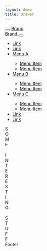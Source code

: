 ```yaml
---
layout: demo
title: Drawer
---
```


<nav class="navbar navbar-expand-sm bg-purple navbar-dark">
  <div class="container-fluid">
    <div class="d-flex align-items-center">
      <button class="drawer-toggler me-2"
              type="button"
              data-bs-toggle="offcanvas"
              data-bs-target="#drawer">
        <span class="drawer-toggler-icon"></span>
      </button>
      <a class="navbar-brand d-flex align-items-center" href="javascript:">
        <i class="bi bi-star-fill me-2"></i>Brand
      </a>
    </div>
  </div>
</nav>

<aside class="offcanvas offcanvas-start offcanvas-light" data-bs-scroll="true" tabindex="-1" id="drawer">
  <div class="offcanvas-header bg-purple">
    <a class="offcanvas-title text-white" href="javascript:">
      <i class="bi bi-star-fill me-2"></i>Brand
    </a>
    <button type="button" class="btn-close btn-close-white" data-bs-dismiss="offcanvas" aria-label="Close"></button>
  </div>
  <div class="offcanvas-body bg-purple bg-opacity-10">
    <ul class="nav flex-column">
      <li class="nav-item">
        <a class="nav-link" href="javascript:">
          Link
        </a>
      </li>
      <li class="nav-item">
        <a class="nav-link" href="javascript:">
          Link
        </a>
      </li>
      <li class="nav-item">
        <a class="nav-link"
           data-bs-toggle="collapse"
           href="#menuA"
           role="button"
           aria-expanded="false"
           aria-controls="menuA">
          Menu A
        </a>
        <div class="collapse" id="menuA">
          <ul class="nav flex-column">
            <li class="nav-item">
              <a class="nav-link ps-4" href="javascript:">
                Menu Item
              </a>
            </li>
            <li class="nav-item">
              <a class="nav-link ps-4" href="javascript:">
                Menu Item
              </a>
            </li>
          </ul>
        </div>
      </li>
      <li class="nav-item">
        <a class="nav-link"
           data-bs-toggle="collapse"
           href="#menuB"
           role="button"
           aria-expanded="false"
           aria-controls="menuB">
          Menu B
        </a>
        <div class="collapse" id="menuB">
          <ul class="nav flex-column">
            <li class="nav-item">
              <a class="nav-link ps-4" href="javascript:">
                Menu Item
              </a>
            </li>
            <li class="nav-item">
              <a class="nav-link ps-4" href="javascript:">
                Menu Item
              </a>
            </li>
          </ul>
        </div>
      </li>
      <li class="nav-item">
        <a class="nav-link"
           data-bs-toggle="collapse"
           href="#menuC"
           role="button"
           aria-expanded="false"
           aria-controls="menuC">
          Menu C
        </a>
        <div class="collapse" id="menuC">
          <ul class="nav flex-column">
            <li class="nav-item">
              <a class="nav-link ps-4" href="javascript:">
                Menu Item
              </a>
            </li>
            <li class="nav-item">
              <a class="nav-link ps-4" href="javascript:">
                Menu Item
              </a>
            </li>
          </ul>
        </div>
      </li>
      <li class="nav-item">
        <a class="nav-link" href="javascript:">
          Link
        </a>
      </li>
      <li class="nav-item">
        <a class="nav-link" href="javascript:">
          Link
        </a>
      </li>
    </ul>
  </div>
</aside>

<div class="offcanvas-pushed-content">
  <div class="container-fluid p-2">
    <label class="bg-purple text-white text-center fs-1 p-5">
      S<br>O<br>M<br>E<br><br>
      I<br>N<br>T<br>E<br>R<br>E<br>S<br>T<br>I<br>N<br>G<br><br>
      S<br>T<br>U<br>F<br>F
    </label>
  </div>

  <footer class="bg-dark text-white p-3">
    Footer
  </footer>
</div>
